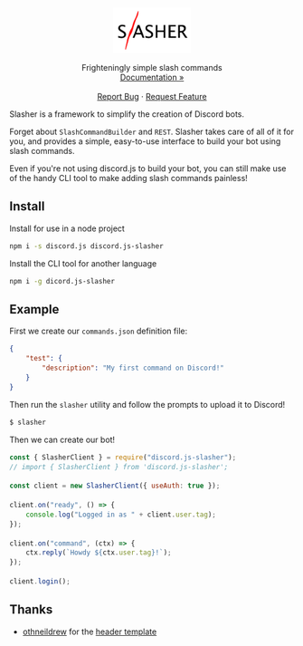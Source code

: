 <!-- header template -->
<br />
<p align="center">
  <a href="https://github.com/Romejanic/slasher">
    <img src="docs/logo.png" alt="Logo" height="80">
  </a>

  <p align="center">
    Frighteningly simple slash commands
    <br />
    <a href="https://github.com/Romejanic/slasher/blob/master/docs/README.md">Documentation »</a>
    <br />
    <br />
    <a href="https://github.com/Romejanic/slasher/issues/new?assignees=Romejanic&labels=bug&template=bug_report.md&title=">Report Bug</a>
    ·
    <a href="https://github.com/Romejanic/slasher/issues/new?assignees=Romejanic&labels=enhancement&template=feature_request.md&title=">Request Feature</a>
  </p>
</p>

Slasher is a framework to simplify the creation of Discord bots.

Forget about `SlashCommandBuilder` and `REST`. Slasher takes care of all of it for you, and provides a simple, easy-to-use interface to build your bot using slash commands.

Even if you're not using discord.js to build your bot, you can still make use of the handy CLI tool to make adding slash commands painless!

## Install
Install for use in a node project
```sh
npm i -s discord.js discord.js-slasher
```

Install the CLI tool for another language
```sh
npm i -g dicord.js-slasher
```

## Example
First we create our `commands.json` definition file:
```json
{
    "test": {
        "description": "My first command on Discord!"
    }
}
```
Then run the `slasher` utility and follow the prompts to upload it to Discord!
```sh
$ slasher
```
Then we can create our bot!
```js
const { SlasherClient } = require("discord.js-slasher");
// import { SlasherClient } from 'discord.js-slasher';

const client = new SlasherClient({ useAuth: true });

client.on("ready", () => {
    console.log("Logged in as " + client.user.tag);
});

client.on("command", (ctx) => {
    ctx.reply(`Howdy ${ctx.user.tag}!`);
});

client.login();
```

## Thanks
- [othneildrew](https://github.com/othneildrew/) for the [header template](https://github.com/othneildrew/Best-README-Template)